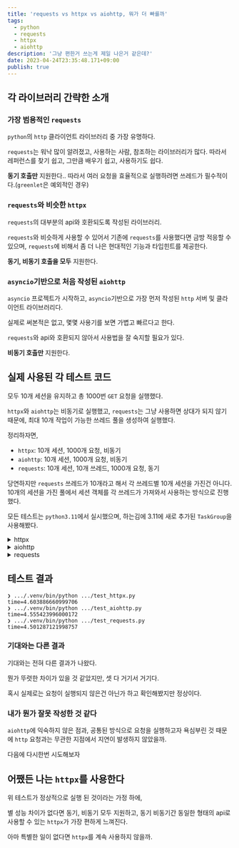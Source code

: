 ```yaml
---
title: 'requests vs httpx vs aiohttp, 뭐가 더 빠를까'
tags:
  - python
  - requests
  - httpx
  - aiohttp
description: '그냥 편한거 쓰는게 제일 나은거 같은데?'
date: 2023-04-24T23:35:48.171+09:00 
publish: true
---
```


## 각 라이브러리 간략한 소개
### 가장 범용적인 `requests`
`python`의 `http` 클라이언트 라이브러리 중 가장 유명하다.

`requests`는 워낙 많이 알려졌고, 사용하는 사람, 참조하는 라이브러리가 많다. 따라서 레퍼런스를 찾기 쉽고, 그만큼 배우기 쉽고, 사용하기도 쉽다.

__동기 호출만__ 지원한다.. 따라서 여러 요청을 효율적으로 실행하려면 쓰레드가 필수적이다.(`greenlet`은 예외적인 경우)

### `requests`와 비슷한 `httpx`
`requests`의 대부분의 api와 호환되도록 작성된 라이브러리.

`requests`와 비슷하게 사용할 수 있어서 기존에 `requests`를 사용했다면 금방 적응할 수 있으며, `requests`에 비해서 좀 더 나은 현대적인 기능과 타입힌트를 제공한다.

__동기, 비동기 호출을 모두__ 지원한다.

### `asyncio`기반으로 처음 작성된 `aiohttp`
`asyncio` 프로젝트가 시작하고, `asyncio`기반으로 가장 먼저 작성된 `http` 서버 및 클라이언트 라이브러리다.

실제로 써본적은 없고, 몇몇 사용기를 보면 가볍고 빠르다고 한다.

`requests`와 api와 호환되지 않아서 사용법을 잘 숙지할 필요가 있다.

__비동기 호출만__ 지원한다.


## 실제 사용된 각 테스트 코드

모두 10개 세션을 유지하고 총 1000번 `GET` 요청을 실행했다.

`httpx`와 `aiohttp`는 비동기로 실행했고, `requests`는 그냥 사용하면 상대가 되지 않기 때문에, 최대 10개 작업이 가능한 쓰레드 풀을 생성하여 실행했다.

정리하자면,
- `httpx`: 10개 세션, 1000개 요청, 비동기
- `aiohttp`: 10개 세션, 1000개 요청, 비동기
- `requests`: 10개 세션, 10개 쓰레드, 1000개 요청, 동기

당연하지만 `requests` 쓰레드가 10개라고 해서 각 쓰레드별 10개 세션을 가진건 아니다. 10개의 세션을 가진 풀에서 세션 객체를 각 쓰레드가 가져와서 사용하는 방식으로 진행했다.

모든 테스트는 `python3.11`에서 실시했으며, 하는김에 3.11에 새로 추가된 `TaskGroup`을 사용해봤다.

<details>
<summary>httpx</summary>
 
```python [test_httpx.py]
import asyncio
import time
from contextlib import AsyncExitStack

import httpx

CLIENT_COUNT = 10
REQUEST_COUNT = 1000
URL = "https://jsonplaceholder.typicode.com/posts/1"
HEADER = {
    "User-Agent": "Mozilla/5.0 (Windows NT 10.0; Win64; x64) "
    "AppleWebKit/537.36 (KHTML, like Gecko) "
    "Chrome/112.0.0.0 Safari/537.36",
}
TIMEOUT = 10


async def _request_one(client: httpx.AsyncClient) -> None:
    response = await client.get(URL, headers=HEADER)
    response.raise_for_status()

async def _enter_and_put_client(
    stack: AsyncExitStack,
    queue: asyncio.Queue[httpx.AsyncClient],
) -> None:
    client = await stack.enter_async_context(httpx.AsyncClient(timeout=TIMEOUT))
    await queue.put(client)


async def _run_request(
    queue: asyncio.Queue[httpx.AsyncClient],
    semaphore: asyncio.Semaphore,
) -> None:
    async with semaphore:
        client = await queue.get()
        await _request_one(client)
        await queue.put(client)

async def _request_many(client_count: int, request_count: int) -> None:
    async with AsyncExitStack() as stack:
        queue: asyncio.Queue[httpx.AsyncClient] = asyncio.Queue(client_count)
        semaphore = asyncio.Semaphore(client_count)

        async with asyncio.TaskGroup() as tg:
            _ = [
                tg.create_task(_enter_and_put_client(stack, queue))
                for _ in range(client_count)
            ]

        async with asyncio.TaskGroup() as tg:
            _ = [
                tg.create_task(_run_request(queue, semaphore))
                for _ in range(request_count)
            ]


async def main():
    start = time.perf_counter()
    await _request_many(CLIENT_COUNT, REQUEST_COUNT)
    end = time.perf_counter()
    print(f"time={end - start}")


if __name__ == "__main__":
    asyncio.run(main())
```
</details>

<details>
<summary>aiohttp</summary>
 
```python [test_aiohttp.py]
import asyncio
import time
from contextlib import AsyncExitStack

import aiohttp

CLIENT_COUNT = 10
REQUEST_COUNT = 1000
URL = "https://jsonplaceholder.typicode.com/posts/1"
HEADER = {
    "User-Agent": "Mozilla/5.0 (Windows NT 10.0; Win64; x64) "
    "AppleWebKit/537.36 (KHTML, like Gecko) "
    "Chrome/112.0.0.0 Safari/537.36",
}
TIMEOUT = 10


async def _request_one(client: aiohttp.ClientSession) -> None:
    async with client.get(URL, headers=HEADER) as response:
        response.raise_for_status()


async def _enter_and_put_client(
    stack: AsyncExitStack,
    queue: asyncio.Queue[aiohttp.ClientSession],
) -> None:
    client = await stack.enter_async_context(
        aiohttp.ClientSession(timeout=aiohttp.ClientTimeout(total=TIMEOUT)),
    )
    await queue.put(client)


async def _run_request(
    queue: asyncio.Queue[aiohttp.ClientSession],
    semaphore: asyncio.Semaphore,
) -> None:
    async with semaphore:
        client = await queue.get()
        await _request_one(client)
        await queue.put(client)

async def _request_many(client_count: int, request_count: int) -> None:
    async with AsyncExitStack() as stack:
        queue: asyncio.Queue[aiohttp.ClientSession] = asyncio.Queue(client_count)
        semaphore = asyncio.Semaphore(client_count)

        async with asyncio.TaskGroup() as tg:
            _ = [
                tg.create_task(_enter_and_put_client(stack, queue))
                for _ in range(client_count)
            ]

        async with asyncio.TaskGroup() as tg:
            _ = [
                tg.create_task(_run_request(queue, semaphore))
                for _ in range(request_count)
            ]


async def main():
    start = time.perf_counter()
    await _request_many(CLIENT_COUNT, REQUEST_COUNT)
    end = time.perf_counter()
    print(f"time={end - start}")


if __name__ == "__main__":
    asyncio.run(main())
```
</details>

</details>

<details>
<summary>requests</summary>
 
```python [test_requests.py]
import time
from concurrent.futures import ThreadPoolExecutor, wait
from queue import Queue
from threading import Semaphore

import requests

CLIENT_COUNT = 10
REQUEST_COUNT = 1000
URL = "https://jsonplaceholder.typicode.com/posts/1"
HEADER = {
    "User-Agent": "Mozilla/5.0 (Windows NT 10.0; Win64; x64) "
    "AppleWebKit/537.36 (KHTML, like Gecko) "
    "Chrome/112.0.0.0 Safari/537.36",
}
TIMEOUT = 10

def _request_one(client: requests.Session) -> None:
    response = client.get(URL, headers=HEADER, timeout=TIMEOUT)
    response.raise_for_status()

def _run_request(
    queue: Queue[requests.Session], semaphore: Semaphore,
) -> None:
    with semaphore:
        client = queue.get()
        _request_one(client)
        queue.put_nowait(client)


def _request_many(client_count: int, request_count: int) -> None:
    semaphore = Semaphore(client_count)
    queue: Queue[requests.Session] = Queue(maxsize=client_count)
    for _ in range(client_count):
        queue.put_nowait(requests.Session())
    with ThreadPoolExecutor(max_workers=client_count) as pool:
        future = [
            pool.submit(_run_request, queue, semaphore)
            for _ in range(request_count)
        ]
        wait(future, return_when="ALL_COMPLETED")

def main():
    start = time.perf_counter()
    _request_many(CLIENT_COUNT, REQUEST_COUNT)
    end = time.perf_counter()
    print(f"time={end - start}")


if __name__ == "__main__":
    main()
```
</details>

## 테스트 결과

```shell
❯ .../.venv/bin/python .../test_httpx.py
time=4.603886660999706
❯ .../.venv/bin/python .../test_aiohttp.py
time=4.555423996000172
❯ .../.venv/bin/python .../test_requests.py
time=4.501287121998757
```

### 기대와는 다른 결과
기대와는 전혀 다른 결과가 나왔다.

뭔가 뚜렷한 차이가 있을 것 같았지만, 셋 다 거기서 거기다.

혹시 실제로는 요청이 실행되지 않은건 아닌가 하고 확인해봤지만 정상이다.

### 내가 뭔가 잘못 작성한 것 같다
`aiohttp`에 익숙하지 않은 점과, 공통된 방식으로 요청을 실행하고자 욕심부린 것 때문에 `http` 요청과는 무관한 지점에서 지연이 발생하지 않았을까.

다음에 다시한번 시도해보자

## 어쨌든 나는 `httpx`를 사용한다

위 테스트가 정상적으로 실행 된 것이라는 가정 하에,

별 성능 차이가 없다면 동기, 비동기 모두 지원하고,
동기 비동기간 동일한 형태의 api로 사용할 수 있는 `httpx`가 가장 편하게 느껴진다.

아마 특별한 일이 없다면 `httpx`를 계속 사용하지 않을까.
